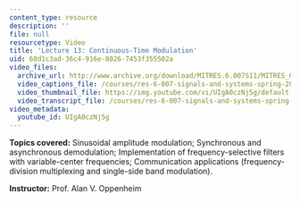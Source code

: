 ```yaml
---
content_type: resource
description: ''
file: null
resourcetype: Video
title: 'Lecture 13: Continuous-Time Modulation'
uid: 68d1c3ad-36c4-916e-8026-7453f355502a
video_files:
  archive_url: http://www.archive.org/download/MITRES.6.007S11/MITRES_6-007S11lec13_300k.mp4
  video_captions_file: /courses/res-6-007-signals-and-systems-spring-2011/bc15d68006df5b889c56f7a9ba3a49b4_UIgA0czNj5g.vtt
  video_thumbnail_file: https://img.youtube.com/vi/UIgA0czNj5g/default.jpg
  video_transcript_file: /courses/res-6-007-signals-and-systems-spring-2011/27c2da63e0f9eec6dcd0c6d1250ca4a0_UIgA0czNj5g.pdf
video_metadata:
  youtube_id: UIgA0czNj5g
---
```


**Topics covered:** Sinusoidal amplitude modulation; Synchronous and asynchronous demodulation; Implementation of frequency-selective filters with variable-center frequencies; Communication applications (frequency-division multiplexing and single-side band modulation).

**Instructor:** Prof. Alan V. Oppenheim